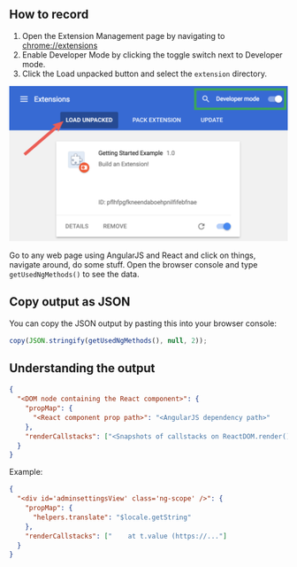 ## How to record
1. Open the Extension Management page by navigating to [chrome://extensions](chrome://extensions)
2. Enable Developer Mode by clicking the toggle switch next to Developer mode.
3. Click the Load unpacked button and select the `extension` directory.

![](load_unpacked_extension.png)

Go to any web page using AngularJS and React and click on things, navigate around, do some stuff.
Open the browser console and type `getUsedNgMethods()` to see the data.

## Copy output as JSON
You can copy the JSON output by pasting this into your browser console:
```js
copy(JSON.stringify(getUsedNgMethods(), null, 2));
```

## Understanding the output
```json
{
  "<DOM node containing the React component>": {
    "propMap": {
      "<React component prop path>": "<AngularJS dependency path>"
    },
    "renderCallstacks": ["<Snapshots of callstacks on ReactDOM.render()>"]
  }
}
```
Example:
```json
{
  "<div id='adminsettingsView' class='ng-scope' />": {
    "propMap": {
      "helpers.translate": "$locale.getString"
    },
    "renderCallstacks": ["    at t.value (https://..."]
  }
}
```

